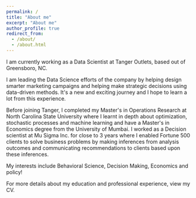 ```yaml
---
permalink: /
title: "About me"
excerpt: "About me"
author_profile: true
redirect_from: 
  - /about/
  - /about.html
---
```



I am currently working as a Data Scientist at Tanger Outlets, based out of Greensboro, NC. 

I am leading the Data Science efforts of the company by helping design smarter marketing campaigns and helping make strategic decisions using data-driven methods. It's a new and exciting journey and I hope to learn a lot from this experience.

Before joining Tanger, I completed my Master's in Operations Research at North Carolina State University where I learnt in depth about optimization, stochastic processes and machine learning and have a Master's in Economics degree from the University of Mumbai. I worked as a Decision scientist at Mu Sigma Inc. for close to 3 years where I enabled Fortune 500 clients to solve business problems by making inferences from analysis outcomes and communicating recommendations to clients based upon these inferences.

My interests include Behavioral Science, Decision Making, Economics and policy!

For more details about my education and professional experience, view my CV.

